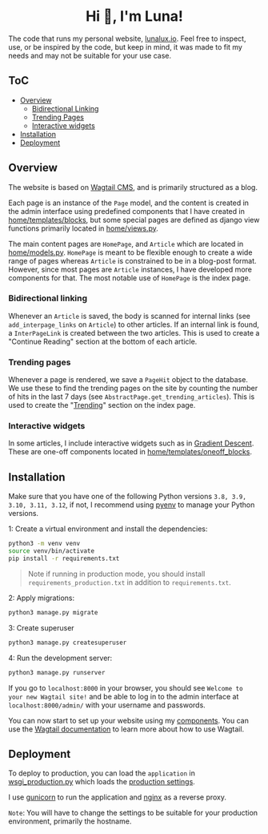 <h1 align="center">Hi 👋, I'm Luna!</h1>

The code that runs my personal website, [lunalux.io](https://lunalux.io). Feel free to inspect, use, or be inspired by the code, but keep in mind, it was made to fit my needs and may not be suitable for your use case.

## ToC
- [Overview](#overview)
    - [Bidirectional Linking](#bidirectional-linking)
    - [Trending Pages](#trending-pages)
    - [Interactive widgets](#interactive-widgets)
- [Installation](#installation)
- [Deployment](#deployment)


## Overview
The website is based on [Wagtail CMS](https://wagtail.io/), and is primarily structured as a blog. 

Each page is an instance of the `Page` model, and the content is created in the admin interface using predefined components that I have created in [home/templates/blocks](home/templates/blocks), but some special pages are defined as django view functions primarily located in [home/views.py](home/views.py).

The main content pages are `HomePage`, and `Article` which are located in [home/models.py](home/models.py). `HomePage` is meant to be flexible enough to create a wide range of pages whereas `Article` is constrained to be in a blog-post format. However, since most pages are `Article` instances, I have developed more components for that. The most notable use of `HomePage` is the index page. 

### Bidirectional linking
Whenever an `Article` is saved, the body is scanned for internal links (see `add_interpage_links` on `Article`) to other articles. If an internal link is found, a `InterPageLink` is created between the two articles. This is used to create a "Continue Reading" section at the bottom of each article.

### Trending pages
Whenever a page is rendered, we save a `PageHit` object to the database. We use these to find the trending pages on the site by counting the number of hits in the last 7 days (see `AbstractPage.get_trending_articles`). This is used to create the "[Trending](https://lunalux.io/articles/trending)" section on the index page.

### Interactive widgets
In some articles, I include interactive widgets such as in [Gradient Descent](https://lunalux.io/gradient-descent-how-machines-learn/?series=14). These are one-off components located in [home/templates/oneoff_blocks](home/templates/oneoff_blocks).


## Installation

Make sure that you have one of the following Python versions `3.8, 3.9, 3.10, 3.11, 3.12`, if not, I recommend using [pyenv](https://github.com/pyenv/pyenv) to manage your Python versions.

1: Create a virtual environment and install the dependencies:

```bash
python3 -m venv venv
source venv/bin/activate
pip install -r requirements.txt
```

> Note if running in production mode, you should install `requirements_production.txt` in addition to `requirements.txt`.

2: Apply migrations:

```bash
python3 manage.py migrate
```

3: Create superuser

```bash
python3 manage.py createsuperuser
```

4: Run the development server:

```bash
python3 manage.py runserver
```

If you go to `localhost:8000` in your browser, you should see `Welcome to your new Wagtail site!` and be able to log in to the admin interface at `localhost:8000/admin/` with your username and passwords. 

You can now start to set up your website using my [components](home/templates/blocks). You can use the [Wagtail documentation](https://guide.wagtail.org/en-latest/) to learn more about how to use Wagtail.

## Deployment
To deploy to production, you can load the `application` in [wsgi_production.py](lunalux/wsgi_production.py) which loads the [production settings](lunalux/settings/production.py).

I use [gunicorn](https://gunicorn.org/) to run the application and [nginx](https://www.nginx.com/) as a reverse proxy.

`Note`: You will have to change the settings to be suitable for your production environment, primarily the hostname. 
